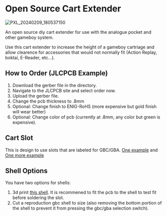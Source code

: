 # Open Source Cart Extender

![PXL_20240209_180537150](https://github.com/v1605/open-source-cart-extender/assets/55302877/e0affa01-59b5-4308-9f77-d8505c383dd8)


An open source diy cart extender for use with the analogue pocket and other gameboy system.

Use this cart extender to increase the height of a gameboy cartriage and allow clearence for accessories that would not normally fit (Action Replay, boktai, E-Reader, etc...).

## How to Order (JLCPCB Example)
1. Download the gerber file in the directory.
2. Navigate to the JLCPCB site and select order now.
3. Upload the gerber file.
4. Change the pcb thickness to .8mm
5. Optional: Change finish to ENIG-RoHS (more expensive but gold finish will wear better)
6. Optional: Change color of pcb (currently at .8mm, any color but green is expensive).

## Cart Slot
This is design to use slots that are labeled for GBC/GBA. [One example](https://www.aliexpress.com/item/3256804009829359.html) and
[One more example](https://www.aliexpress.us/item/3256801789787759.html)

## Shell Options
You have two options for shells:
1. 3d print [this shell](https://www.thingiverse.com/thing:6437413). It is recommened to fit the pcb to the shell to test fit before soldering the slot.
2. Cut a reproduction gbc shell to size (also removing the bottom portion of the shell to prevent it from pressing the gbc/gba selection switch).
